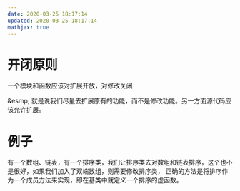 ```yaml
---
date: 2020-03-25 18:17:14
updated: 2020-03-25 18:17:14
mathjax: true
---
```


# 开闭原则
 一个模块和函数应该对扩展开放，对修改关闭
<!---more-->

&esmp; 就是说我们尽量去扩展原有的功能，而不是修改功能。另一方面源代码应该允许扩展。

# 例子
 有一个数组、链表，有一个排序类，我们让排序类去对数组和链表排序，这个也不是很好，如果我们加入了双端数组，则需要修改排序类，
 正确的方法是将排序作为一个成员方法来实现，即在基类中就定义一个排序的虚函数。